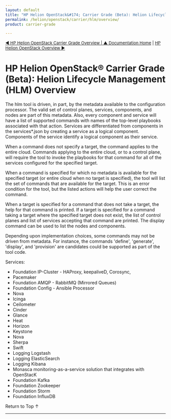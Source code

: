 ```yaml
---
layout: default
title: "HP Helion OpenStack&#174; Carrier Grade (Beta): Helion Lifecycle Management (HLM) Overview"
permalink: /helion/openstack/carrier/hlm/overview/
product: carrier-grade

---
```

<!--UNDER REVISION-->


<script>

function PageRefresh {
onLoad="window.refresh"
}

PageRefresh();

</script>

<p style="font-size: small;"><a href="/helion/openstack/carrier/overview/"> &#9664; HP Helion OpenStack Carrier Grade Overview | <a href="/helion/openstack/carrier/home/">&#9650; Documentation Home</a> | <a href="/helion/openstack/carrier/helion/overview/"> HP Helion OpenStack Overview &#9654;</a></p>

# HP Helion OpenStack&#174; Carrier Grade (Beta): Helion Lifecycle Management (HLM) Overview

<!-- From https://rndwiki2.atlanta.hp.com/confluence/display/cloudos/HLM+Command+Line+Interface -->

The hlm tool is driven, in part, by the metadata available to the configuration processor. The valid set of control planes, services, components, and nodes are part of this metadata. Also, every component and service will have a list of supported commands with names of the top-level playbooks associated with that action. Services are differentiated from components in the services*.json by creating a service as a logical component. Components of the service identify a logical component as their service.

When a command does not specify a target, the command applies to the entire cloud. Commands applying to the entire cloud, or to a control plane, will require the tool to invoke the playbooks for that command for all of the services configured for the specified target.

When a command is specified for which no metadata is available for the specified target (or entire cloud when no target is specified), the tool will list the set of commands that are available for the target. This is an error condition for the tool, but the listed actions will help the user correct the command.

When a target is specified for a command that does not take a target, the help for that command is printed. If a target is specified for a command taking a target where the specified target does not exist, the list of control planes and list of services accepting that command are printed. The display command can be used to list the nodes and components.

Depending upon implementation choices, some commands may not be driven from metadata. For instance, the commands 'define', 'generate', 'display', and 'provision' are candidates could be supported as part of the tool code.

Services:

<!-- From https://rndwiki2.atlanta.hp.com/confluence/display/cloudos/Kenobi+Service+Components -->

* Foundation IP-Cluster - HAProxy, keepaliveD, Corosync,
* Pacemaker
* Foundation AMQP - RabbitMQ (Mirrored Queues)
* Foundation Config - Ansible Processor
* Nova
* Icinga
* Ceilometer
* Cinder
* Glance
* Heat
* Horizon
* Keystone
* Nova
* Sherpa
* Swift
* Logging	Logstash
* Logging	ElasticSearch
* Logging	Kibana
* Monasca monitoring-as-a-service solution that integrates with OpenStacK
* Foundation Kafka 
* Foundation Zookeeper
* Foundation Storm
* Foundation InfluxDB


<a href="#top" style="padding:14px 0px 14px 0px; text-decoration: none;"> Return to Top &#8593; </a>


----